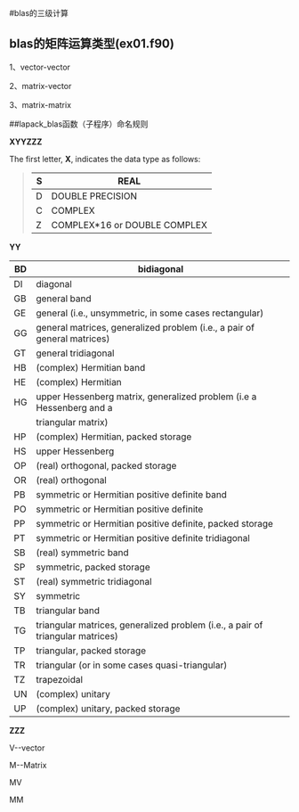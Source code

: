 #blas的三级计算

## blas的矩阵运算类型(ex01.f90)

1、vector-vector

2、matrix-vector

3、matrix-matrix



##lapack_blas函数（子程序）命名规则

**XYYZZZ**

The first letter, **X**, indicates the data type as follows:

> | S    | REAL                         |
> | ---- | ---------------------------- |
> | D    | DOUBLE PRECISION             |
> | C    | COMPLEX                      |
> | Z    | COMPLEX*16 or DOUBLE COMPLEX |

**YY**

| BD   | bidiagonal                                                   |
| ---- | ------------------------------------------------------------ |
| DI   | diagonal                                                     |
| GB   | general band                                                 |
| GE   | general (i.e., unsymmetric, in some cases rectangular)       |
| GG   | general matrices, generalized problem (i.e., a pair of general matrices) |
| GT   | general tridiagonal                                          |
| HB   | (complex) Hermitian band                                     |
| HE   | (complex) Hermitian                                          |
| HG   | upper Hessenberg matrix, generalized problem (i.e a Hessenberg and a |
|      | triangular matrix)                                           |
| HP   | (complex) Hermitian, packed storage                          |
| HS   | upper Hessenberg                                             |
| OP   | (real) orthogonal, packed storage                            |
| OR   | (real) orthogonal                                            |
| PB   | symmetric or Hermitian positive definite band                |
| PO   | symmetric or Hermitian positive definite                     |
| PP   | symmetric or Hermitian positive definite, packed storage     |
| PT   | symmetric or Hermitian positive definite tridiagonal         |
| SB   | (real) symmetric band                                        |
| SP   | symmetric, packed storage                                    |
| ST   | (real) symmetric tridiagonal                                 |
| SY   | symmetric                                                    |
| TB   | triangular band                                              |
| TG   | triangular matrices, generalized problem (i.e., a pair of triangular matrices) |
| TP   | triangular, packed storage                                   |
| TR   | triangular (or in some cases quasi-triangular)               |
| TZ   | trapezoidal                                                  |
| UN   | (complex) unitary                                            |
| UP   | (complex) unitary, packed storage                            |

**ZZZ**

V--vector

M--Matrix

MV

MM